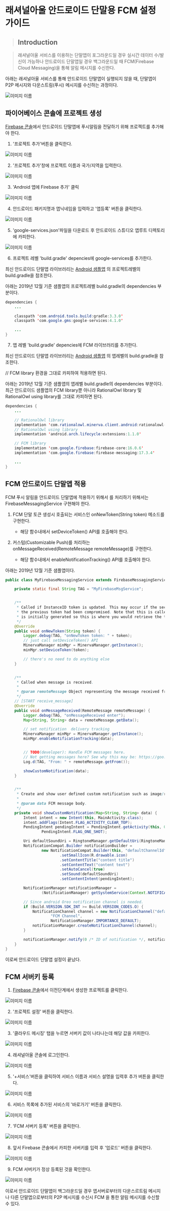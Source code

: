 # 래셔널아울 안드로이드 단말용 FCM 설정 가이드

>## Introduction

> 래셔널아울 서비스를 이용하는 단말앱이 포그라운드일 경우 실시간 데이터 수/발신이 가능하나 안드로이드 단말앱일 경우 백그라운드일 때 FCM(Firebase Cloud Messaging)을 통해 알림 메시지를 수신한다.


아래는 래셔널아울 서비스를 통해 안드로이드 단말앱이 실행되지 않을 때, 단말앱이 P2P 메시지와 다운스트림(푸시) 메시지를 수신하는 과정이다.

![이미지 이름](./img/fcm_overview.png)



## 파이어베이스 콘솔에 프로젝트 생성

[Firebase 콘솔](https://console.firebase.google.com/)에서 안드로이드 단말앱에 푸시알림을 전달하기 위해 프로젝트를 추가해야 한다.

1. '프로젝트 추가'버튼을 클릭한다.

![이미지 이름](./img/add_prj1.png)

2. '프로젝트 추가'창에 프로젝트 이름과 국가/지역을 입력한다.

![이미지 이름](./img/add_prj2.png)

3. 'Android 앱에 Firebase 추가' 클릭

![이미지 이름](./img/add_prj3.png)

4. 안드로이드 패키지명과 앱닉네임을 입력하고 '앱등록' 버튼을 클릭한다.

![이미지 이름](./img/add_prj4.png)

5. 'google-services.json'파일을 다운로드 후 안드로이드 스튜디오 앱루트 디렉토리에 카피한다. 

![이미지 이름](./img/add_prj5.png)


6. 프로젝트 레벨 'build.gradle' depencies에 google-services를 추가한다.

최신 안드로이드 단말앱 라이브러리는 <a href="https://guide.rationalowl.com/library" target="_blank">Android 샘플앱</a>
의 프로젝트레벨의 build.gradle을 참조한다.

아래는 2019년 12월 기준 샘플앱의 프로젝트레벨 build.gradle의 dependencies 부분이다.

```java
dependencies {
    ...

    classpath 'com.android.tools.build:gradle:3.3.0'
    classpath 'com.google.gms:google-services:4.1.0'

    ...
}
```

7. 앱 레벨 'build.gradle' depencies에 FCM 라이브러리를 추가한다.

최신 안드로이드 단말앱 라이브러리는 <a href="https://guide.rationalowl.com/library" target="_blank">Android 샘플앱</a>
의 앱레벨의 build.gradle을 참조한다.

// FCM library 환경을 그대로 카피하여 적용하면 된다.

아래는 2019년 12월 기준 샘플앱의 앱레벨 build.gradle의 dependencies 부분이다.
최근 안드로이드 샘플앱의 FCM library뿐 아니라 RationalOwl library 및 RationalOwl using library를 그대로
카피하면 된다.

```java
dependencies {
    ...

    // RationalOwl library
    implementation 'com.rationalowl.minerva.client.android:rationalowl-android:1.1.7'
    // RationalOwl using library
    implementation 'android.arch.lifecycle:extensions:1.1.0'

    // FCM library
    implementation 'com.google.firebase:firebase-core:16.0.6'
    implementation 'com.google.firebase:firebase-messaging:17.3.4'

    ...
}
```



## FCM 안드로이드 단말앱 적용

FCM 푸시 알림을 안드로이드 단말앱에 적용하기 위해서 를 처리하기 위해서는 FirebaseMessagingService 구현해야 한다.

1. FCM 단말 토큰 생성시 호출되는 서비스인 onNewToken(String token) 메소드를 구현한다.
    - 해당 함수내에서 setDeviceToken() API를 호출해야 한다.

2. 커스텀(Customizable Push)를 처리하는 onMessageReceived(RemoteMessage remoteMessage)를 구현한다.
    - 해당 함수내에서 enableNotificationTracking() API를 호출해야 한다.

아래는 2019년 12월 기준 샘플앱이다.


```java
public class MyFirebaseMessagingService extends FirebaseMessagingService {

    private static final String TAG = "MyFirebaseMsgService";


    /**
     * Called if InstanceID token is updated. This may occur if the security of
     * the previous token had been compromised. Note that this is called when the InstanceID token
     * is initially generated so this is where you would retrieve the token.
     */
    @Override
    public void onNewToken(String token) {
        Logger.debug(TAG, "onNewToken token: " + token);
        // just call setDeviceToken() API
        MinervaManager minMgr = MinervaManager.getInstance();
        minMgr.setDeviceToken(token);

        // there's no need to do anything else
    }


    /**
     * Called when message is received.
     *
     * @param remoteMessage Object representing the message received from Firebase Cloud Messaging.
     */
    // [START receive_message]
    @Override
    public void onMessageReceived(RemoteMessage remoteMessage) {
        Logger.debug(TAG, "onMessageReceived enter");
        Map<String, String> data = remoteMessage.getData();

        // set notification  delivery tracking
        MinervaManager minMgr = MinervaManager.getInstance();
        minMgr.enableNotificationTracking(data);


        // TODO(developer): Handle FCM messages here.
        // Not getting messages here? See why this may be: https://goo.gl/39bRNJ
        Log.d(TAG, "From: " + remoteMessage.getFrom());

        showCustomNotification(data);
    }


    /**
     * Create and show user defined custom notification such as image/rich notification.
     *
     * @param data FCM message body.
     */
    private void showCustomNotification(Map<String, String> data) {
        Intent intent = new Intent(this, MainActivity.class);
        intent.addFlags(Intent.FLAG_ACTIVITY_CLEAR_TOP);
        PendingIntent pendingIntent = PendingIntent.getActivity(this, 0 /* Request code */, intent,
                PendingIntent.FLAG_ONE_SHOT);

        Uri defaultSoundUri = RingtoneManager.getDefaultUri(RingtoneManager.TYPE_NOTIFICATION);
        NotificationCompat.Builder notificationBuilder =
                new NotificationCompat.Builder(this, "defaultChannelId")
                        .setSmallIcon(R.drawable.icon)
                        .setContentTitle("content title")
                        .setContentText("content text")
                        .setAutoCancel(true)
                        .setSound(defaultSoundUri)
                        .setContentIntent(pendingIntent);

        NotificationManager notificationManager =
                (NotificationManager) getSystemService(Context.NOTIFICATION_SERVICE);

        // Since android Oreo notification channel is needed.
        if (Build.VERSION.SDK_INT >= Build.VERSION_CODES.O) {
            NotificationChannel channel = new NotificationChannel("defaultChannelId",
                    "FCM Channel",
                    NotificationManager.IMPORTANCE_DEFAULT);
            notificationManager.createNotificationChannel(channel);
        }

        notificationManager.notify(0 /* ID of notification */, notificationBuilder.build());
    }
}
```

이로써 안드로이드 단말앱 설정이 끝났다.

## FCM 서버키 등록

1. [Firebase 콘솔](https://console.firebase.google.com/)에서 이전단계에서 생성한 프로젝트를 클릭한다.

![이미지 이름](./img/add_prj1.png)


2. '프로젝트 설정' 버튼을 클릭한다.

![이미지 이름](./img/server_key_1.png)

3. '클라우드 메시징' 탭을 누르면 서버키 값이 나타나는데 해당 값을 카피한다.

![이미지 이름](./img/server_key_2.png)

4. 래셔널아울 콘솔에 로그인한다.

![이미지 이름](./img/server_key_3.png)

5. '+서비스'버튼을 클릭하여 서비스 이름과 서비스 설명을 입력후 추가 버튼을 클릭한다.

![이미지 이름](./img/server_key_4.png)

6. 서비스 목록에 추가된 서비스의 '바로가기' 버튼을 클릭한다.

![이미지 이름](./img/server_key_5.png)

7. 'FCM 서버키 등록' 버튼을 클릭한다.

![이미지 이름](./img/server_key_6.png)


8. 앞서 Firebase 콘솔에서 카피한 서버키를 입력 후 '업로드' 버튼을 클릭한다.

![이미지 이름](./img/server_key_7.png)

9. FCM 서버키가 정상 등록된 것을 확인한다.

![이미지 이름](./img/server_key_8.png)

이로서 안드로이드 단말앱이 백그라운드일 경우 앱서버로부터의 다운스르트림 메시지나 다른 단말앱으로부터의 P2P 메시지를 수신시 FCM 을 통한 알림 메시지를 수신할 수 있다.